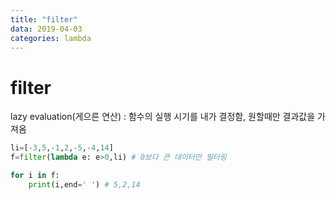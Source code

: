 ```yaml
---
title: "filter"
data: 2019-04-03
categories: lambda
---
```


# filter
lazy evaluation(게으른 연산) : 함수의 실행 시기를 내가 결정함, 원할때만 결과값을 가져옴

```python
li=[-3,5,-1,2,-5,-4,14]
f=filter(lambda e: e>0,li) # 0보다 큰 데이터만 필터링

for i in f:
    print(i,end=' ') # 5,2,14
```
